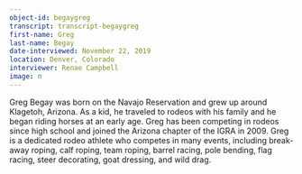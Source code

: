 ```yaml
---
object-id: begaygreg  
transcript: transcript-begaygreg  
first-name: Greg
last-name: Begay
date-interviewed: November 22, 2019
location: Denver, Colorado
interviewer: Renae Campbell
image: n
---
```

Greg Begay was born on the Navajo Reservation and grew up around Klagetoh, Arizona. As a kid, he traveled to rodeos with his family and he began riding horses at an early age. Greg has been competing in rodeos since high school and joined the Arizona chapter of the IGRA in 2009. Greg is a dedicated rodeo athlete who competes in many events, including break-away roping, calf roping, team roping, barrel racing, pole bending, flag racing, steer decorating, goat dressing, and wild drag.
